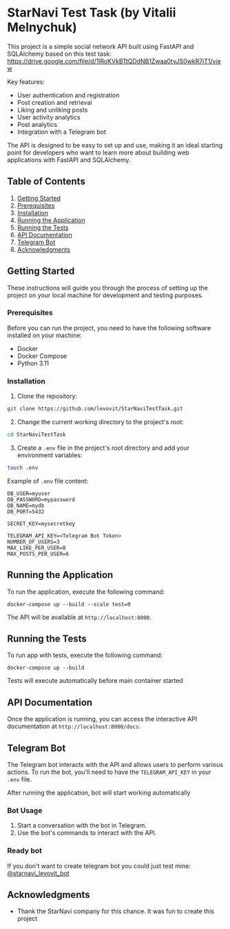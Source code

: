 # StarNavi Test Task (by Vitalii Melnychuk)

This project is a simple social network API built using FastAPI and SQLAlchemy based on this test task:
https://drive.google.com/file/d/1lRoKVkBTtQDdNB1Zwaa0tyJS0wkR7iT1/view

Key features:

- User authentication and registration
- Post creation and retrieval
- Liking and unliking posts
- User activity analytics
- Post analytics
- Integration with a Telegram bot

The API is designed to be easy to set up and use, making it an ideal starting point for developers who want to learn more about building web applications with FastAPI and SQLAlchemy.


## Table of Contents

1. [Getting Started](#getting-started)
2. [Prerequisites](#prerequisites)
3. [Installation](#installation)
4. [Running the Application](#running-the-application)
5. [Running the Tests](#running-the-tests)
6. [API Documentation](#api-documentation)
7. [Telegram Bot](#telegram-bot)
8. [Acknowledgments](#acknowledgments)

## Getting Started

These instructions will guide you through the process of setting up the project on your local machine for development and testing purposes.

### Prerequisites

Before you can run the project, you need to have the following software installed on your machine:

- Docker
- Docker Compose
- Python 3.11

### Installation

1. Clone the repository:
```bash
git clone https://github.com/levovit/StarNaviTestTask.git
```
2. Change the current working directory to the project's root:
```bash
cd StarNaviTestTask
```
3. Create a `.env` file in the project's root directory and add your environment variables:
```bash
touch .env
```
Example of `.env` file content:
```env
DB_USER=myuser
DB_PASSWORD=mypassword
DB_NAME=mydb
DB_PORT=5432

SECRET_KEY=mysecretkey

TELEGRAM_API_KEY=<Telegram Bot Token>
NUMBER_OF_USERS=3
MAX_LIKE_PER_USER=8
MAX_POSTS_PER_USER=6
```
## Running the Application

To run the application, execute the following command:

```env
docker-compose up --build --scale test=0
```
The API will be available at `http://localhost:8000`.

## Running the Tests

To run app with tests, execute the following command:

```env
docker-compose up --build
```
Tests will execute automatically before main container started
## API Documentation

Once the application is running, you can access the interactive API documentation at `http://localhost:8000/docs`.

## Telegram Bot

The Telegram bot interacts with the API and allows users to perform various actions. To run the bot, you'll need to have the `TELEGRAM_API_KEY` in your `.env` file.

After running the application, bot will start working automatically

### Bot Usage

1. Start a conversation with the bot in Telegram.
2. Use the bot's commands to interact with the API.

### Ready bot
If you don't want to create telegram bot you could just test mine: 
[@starnavi_levovit_bot](https://t.me/starnavi_levovit_bot)

## Acknowledgments
* Thank the StarNavi company for this chance. It was fun to create this project
